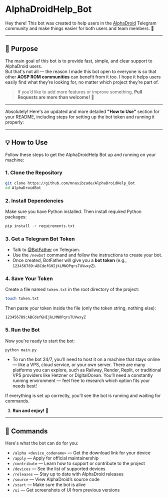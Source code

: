 # AlphaDroidHelp_Bot

Hey there! This bot was created to help users in the [AlphaDroid](https://github.com/AlphaDroid-Project) Telegram community and make things easier for both users and team members. 🚀

---

## 🎯 Purpose

The main goal of this bot is to provide fast, simple, and clear support to AlphaDroid users.  
But that's not all — the reason I made this bot open to everyone is so that other **AOSP ROM communities** can benefit from it too. I hope it helps users easily find what they’re looking for, no matter which project they’re part of.

> If you’d like to add more features or improve something, **Pull Requests are more than welcome!** 🤝

---

Absolutely! Here's an updated and more detailed **"How to Use"** section for your README, including steps for setting up the bot token and running it properly:

---

## 💡 How to Use

Follow these steps to get the AlphaDroidHelp Bot up and running on your machine:

### 1. **Clone the Repository**
```bash
git clone https://github.com/mnasibzade/AlphaDroidHelp_Bot
cd AlphaDroidBot
```

### 2. **Install Dependencies**
Make sure you have Python installed. Then install required Python packages:
```bash
pip install -r requirements.txt
```

### 3. **Get a Telegram Bot Token**
- Talk to [@BotFather](https://t.me/BotFather) on Telegram.
- Use the `/newbot` command and follow the instructions to create your bot.
- Once created, BotFather will give you a **bot token** (e.g., `123456789:ABCdefGHIjkLMNOPqrsTUVwxyZ`).

### 4. **Save Your Token**
Create a file named `token.txt` in the root directory of the project:
```bash
touch token.txt
```
Then paste your token inside the file (only the token string, nothing else):
```
123456789:ABCdefGHIjkLMNOPqrsTUVwxyZ
```

### 5. **Run the Bot**
Now you're ready to start the bot:
```bash
python main.py
```
- To run the bot 24/7, you'll need to host it on a machine that stays online — like a VPS, cloud service, or your own server.
There are many platforms you can explore, such as Railway, Render, Replit, or traditional VPS providers like Hetzner or DigitalOcean. You’ll need a constantly running environment — feel free to research which option fits your needs best!

If everything is set up correctly, you’ll see the bot is running and waiting for commands.


3. **Run and enjoy!** 🎉

---

## 🔧 Commands

Here's what the bot can do for you:

- `/alpha <device_codename>` — Get the download link for your device  
- `/apply` — Apply for official maintainership  
- `/contribute` — Learn how to support or contribute to the project  
- `/devices` — See the list of supported devices  
- `/releases` — Stay up to date with AlphaDroid releases  
- `/source` — View AlphaDroid’s source code  
- `/start` — Make sure the bot is alive  
- `/ui` — Get screenshots of UI from previous versions
